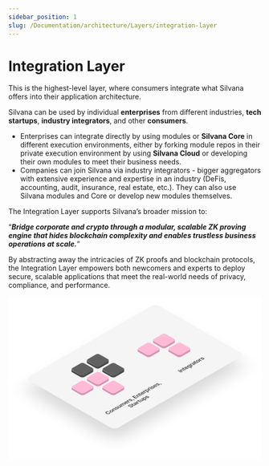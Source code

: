 ```yaml
---
sidebar_position: 1
slug: /Documentation/architecture/Layers/integration-layer
---
```


# Integration Layer

This is the highest-level layer, where consumers integrate what Silvana offers into their application architecture.

Silvana can be used by individual **enterprises** from different industries, **tech startups**, **industry integrators**, and other **consumers**. 

* Enterprises can integrate directly by using modules or **Silvana Core** in different execution environments, either by forking module repos in their private execution environment by using **Silvana Cloud** or developing their own modules to meet their business needs. 
* Companies can join Silvana via industry integrators - bigger aggregators with extensive experience and expertise in an industry (DeFis, accounting, audit, insurance, real estate, etc.). They can also use Silvana modules and Core or develop new modules themselves.

The Integration Layer supports Silvana’s broader mission to:

“**_Bridge corporate and crypto through a modular, scalable ZK proving engine that hides blockchain complexity and enables trustless business operations at scale._**”

By abstracting away the intricacies of ZK proofs and blockchain protocols, the Integration Layer empowers both newcomers and experts to deploy secure, scalable applications that meet the real-world needs of privacy, compliance, and performance.

![Integration Layer](../img/integration-layer.png)

